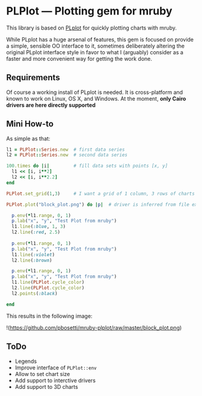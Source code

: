 # PLPlot — Plotting gem for mruby

This library is based on [PLplot](http://plplot.sourceforge.net) for quickly plotting charts with mruby.

While PLplot has a huge arsenal of features, this gem is focused on provide a simple, sensible OO interface to it, sometimes deliberately altering the original PLplot interface style in favor to what I (arguably) consider as a faster and more convenient way for getting the work done.

## Requirements

Of course a working install of PLplot is needed. It is cross-platform and known to work on Linux, OS X, and Windows. At the moment, **only Cairo drivers are here directly supported**

## Mini How-to

As simple as that:

```ruby
l1 = PLPlot::Series.new  # first data series
l2 = PLPlot::Series.new  # second data series

100.times do |i|         # fill data sets with points [x, y]
  l1 << [i, i**2]
  l2 << [i, i**2.2]
end

PLPlot.set_grid(1,3)     # I want a grid of 1 column, 3 rows of charts

PLPlot.plot("block_plot.png") do |p|  # driver is inferred from file extension

  p.env(*l1.range, 0, 1)
  p.lab("x", "y", "Test Plot from mruby")
  l1.line(:blue, 1, 3)
  l2.line(:red, 2.5)
    
  p.env(*l1.range, 0, 1)
  p.lab("x", "y", "Test Plot from mruby")
  l1.line(:violet)
  l2.line(:brown)  

  p.env(*l1.range, 0, 1)
  p.lab("x", "y", "Test Plot from mruby")
  l1.line(PLPlot.cycle_color)
  l2.line(PLPlot.cycle_color)  
  l2.points(:black)

end
```

This results in the following image:

!(https://github.com/pbosetti/mruby-plplot/raw/master/block_plot.png)



## ToDo

* Legends
* Improve interface of `PLPlot::env`
* Allow to set chart size
* Add support to interctive drivers
* Add support to 3D charts
